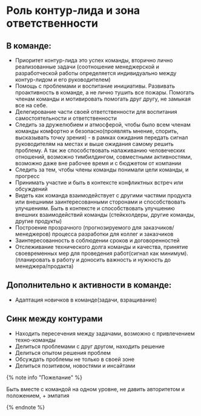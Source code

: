 # Роль контур-лида и зона ответственности

## В команде:
* Приоритет контур-лида это успех команды, вторично лично реализованные задачи (соотношение менеджерской и разработческой работы определяется индивидуально между контур-лидом и его руководителем)
* Помощь с проблемами и воспитание инициативы. Развивать проактивность в команде, а не лично тушить все пожары. Помогать членам команды и мотивировать помогать друг другу, не замыкая все на себе.
* Делегирование части своей ответственности для воспитания самостоятельности и ответственности
* Следить за дружелюбием и атмосферой, чтобы было всем членам команды комфортно и безопасно(проявлять мнение, спорить, высказывать точку зрения)  - в рамках ожидания передать сигнал руководителям на местах и выше ожидания самому решить проблему. А так же способствовать налаживанию человеческих отношений, возможно тимбилдингом, совместными активностями, возможно даже вне рабочее время и с бюджетом от компании
* Следить за тем, чтобы члены команды понимали цели команды, и прогресс
* Принимать участие и быть в контексте конфликтных встреч или обсуждений
* Видеть как команда взаимодействует с другими частями продукта или внешними заинтересованными сторонами и способствовать улучшениям. Быть в контексте и способствовать улучшению внешних взаимодействий команды (стейкхолдеры, другие команды, другие продукты)
* Построение прозрачного (прогнозируемого для заказчиков/менеджеров) процесса разработки для коллег и заказчиков
* Заинтересованность в соблюдении сроков и договоренностей
* Отслеживание технического долга команды и качества, принятие своевременных мер для проведения работ(сигнал как минимум). (планировать в работу и доносить важность и нужность до менеджера/продакта)

## Дополнительно к активности в команде:
* Адаптация новичков в команде(задачи, взращивание)

## Синк между контурами
* Находить пересечения между задачами, возможно с привлечением техно-команды
* Делиться проблемами с друг другом, находить решение
* Делиться опытом решения проблем
* Обсуждать проблемы не только в своей зоне
* Делиться позитивом, новостями и инсайтами

{% note info "Пожелание" %}

Быть вместе с командой на одном уровне, не давить авторитетом и положением, + эмпатия

{% endnote %}
